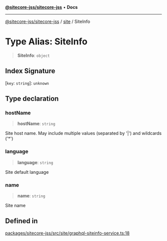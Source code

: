 [**@sitecore-jss/sitecore-jss**](../../README.md) • **Docs**

***

[@sitecore-jss/sitecore-jss](../../README.md) / [site](../README.md) / SiteInfo

# Type Alias: SiteInfo

> **SiteInfo**: `object`

## Index Signature

 \[`key`: `string`\]: `unknown`

## Type declaration

### hostName

> **hostName**: `string`

Site host name. May include multiple values (separated by '|') and wildcards ('*')

### language

> **language**: `string`

Site default language

### name

> **name**: `string`

Site name

## Defined in

[packages/sitecore-jss/src/site/graphql-siteinfo-service.ts:18](https://github.com/Sitecore/jss/blob/89250cb6aff62e727af20469a4fd43db5c3c8052/packages/sitecore-jss/src/site/graphql-siteinfo-service.ts#L18)
